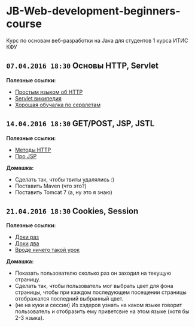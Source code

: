 # JB-Web-development-beginners-course
Курс по основам веб-разработки на Java для студентов 1 курса ИТИС КФУ

## `07.04.2016 18:30` **Основы HTTP, Servlet**

**Полезные ссылки:**
+ [Простым языком об HTTP](https://habrahabr.ru/post/215117/)
+ [Servlet википедия](https://ru.wikipedia.org/wiki/%D0%A1%D0%B5%D1%80%D0%B2%D0%BB%D0%B5%D1%82_(Java))
+ [Хорошая обучалка по сервлетам](https://www.javacodegeeks.com/2014/12/java-servlet-tutorial.html)


## `14.04.2016 18:30` GET/POST, JSP, JSTL 

**Полезные ссылки:**
+ [Методы HTTP](http://lib.ru/WEBMASTER/rfc2068/section-9.html)
+ [Про JSP](http://www.jsptut.com/)

**Домашка:**
+ Сделать так, чтобы твиты удалялись :)
+ Поставить Maven (что это?)
+ Поставить Tomcat 7 (а, ну это я знаю)

## `21.04.2016 18:30` Cookies, Session

**Полезные ссылки:**
+ [Доки раз](https://tomcat.apache.org/tomcat-5.5-doc/servletapi/javax/servlet/http/Cookie.html)
+ [Доки два](https://tomcat.apache.org/tomcat-5.5-doc/servletapi/javax/servlet/http/HttpSession.html)
+ [Вроде ничего такой урок](http://www.journaldev.com/1907/java-servlet-session-management-tutorial-with-examples-of-cookies-httpsession-and-url-rewriting)

**Домашка:**
+ Показать пользователю сколько раз он заходил на текущую страницу.
+ Сделать так, чтобы пользователь мог выбрать цвет для фона страницы, чтобы при каждом последующем посещении страницы отображался последний выбранный цвет.
+ (не на куки и сессии) Из хэдеров узнать на каком языке говорит пользователь и отобразить ему приветсвие на этом языке (хотя бы 2-3 языка).

